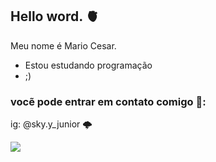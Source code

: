 ## Hello word. 🫀

Meu nome é Mario Cesar.

- Estou estudando programação
-  ;)

### vocẽ pode entrar em contato comigo 📧:

ig: @sky.y_junior   🌩️

![](https://media1.tenor.com/m/Sk3ybYkV5AEAAAAC/sukuna-vs-gojo.gif)
